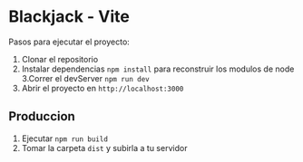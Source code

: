 # Blackjack - Vite

Pasos para ejecutar el proyecto:

1. Clonar el repositorio
2. Instalar dependencias ```npm install``` para reconstruir los modulos de node
3.Correr el devServer ```npm run dev```
4. Abrir el proyecto en ```http://localhost:3000```

## Produccion

1. Ejecutar ```npm run build```
2. Tomar la carpeta ```dist``` y subirla a tu servidor
